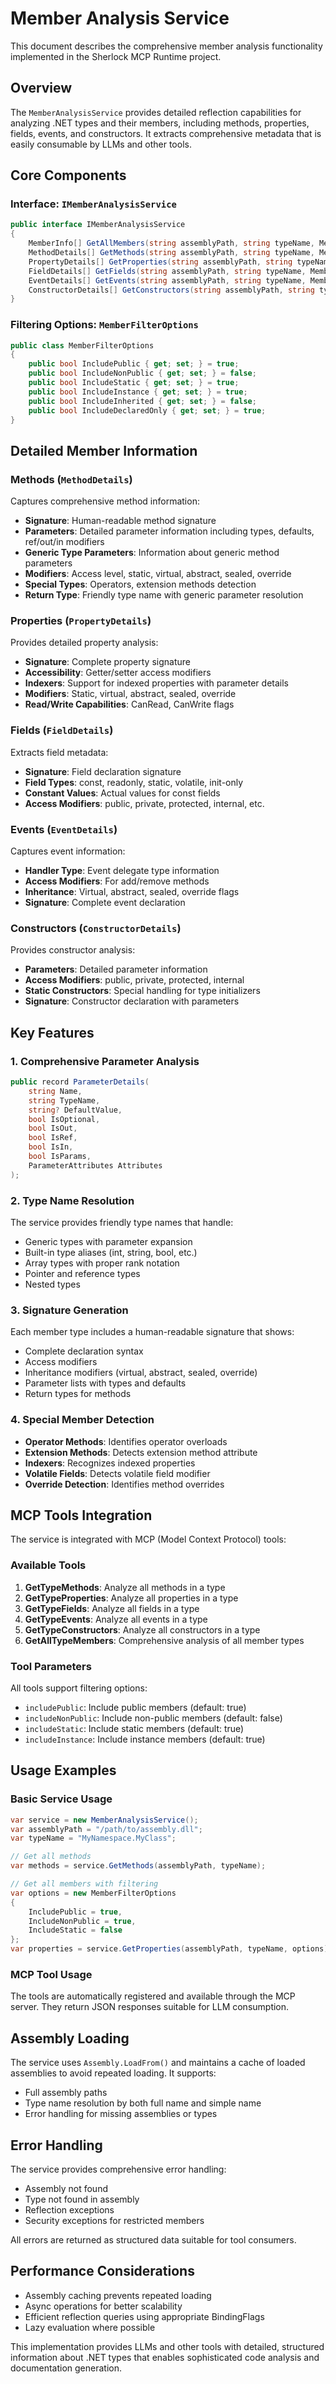 # Member Analysis Service

This document describes the comprehensive member analysis functionality implemented in the Sherlock MCP Runtime project.

## Overview

The `MemberAnalysisService` provides detailed reflection capabilities for analyzing .NET types and their members, including methods, properties, fields, events, and constructors. It extracts comprehensive metadata that is easily consumable by LLMs and other tools.

## Core Components

### Interface: `IMemberAnalysisService`

```csharp
public interface IMemberAnalysisService
{
    MemberInfo[] GetAllMembers(string assemblyPath, string typeName, MemberFilterOptions? options = null);
    MethodDetails[] GetMethods(string assemblyPath, string typeName, MemberFilterOptions? options = null);
    PropertyDetails[] GetProperties(string assemblyPath, string typeName, MemberFilterOptions? options = null);
    FieldDetails[] GetFields(string assemblyPath, string typeName, MemberFilterOptions? options = null);
    EventDetails[] GetEvents(string assemblyPath, string typeName, MemberFilterOptions? options = null);
    ConstructorDetails[] GetConstructors(string assemblyPath, string typeName, MemberFilterOptions? options = null);
}
```

### Filtering Options: `MemberFilterOptions`

```csharp
public class MemberFilterOptions
{
    public bool IncludePublic { get; set; } = true;
    public bool IncludeNonPublic { get; set; } = false;
    public bool IncludeStatic { get; set; } = true;
    public bool IncludeInstance { get; set; } = true;
    public bool IncludeInherited { get; set; } = false;
    public bool IncludeDeclaredOnly { get; set; } = true;
}
```

## Detailed Member Information

### Methods (`MethodDetails`)

Captures comprehensive method information:
- **Signature**: Human-readable method signature
- **Parameters**: Detailed parameter information including types, defaults, ref/out/in modifiers
- **Generic Type Parameters**: Information about generic method parameters
- **Modifiers**: Access level, static, virtual, abstract, sealed, override
- **Special Types**: Operators, extension methods detection
- **Return Type**: Friendly type name with generic parameter resolution

### Properties (`PropertyDetails`)

Provides detailed property analysis:
- **Signature**: Complete property signature
- **Accessibility**: Getter/setter access modifiers
- **Indexers**: Support for indexed properties with parameter details
- **Modifiers**: Static, virtual, abstract, sealed, override
- **Read/Write Capabilities**: CanRead, CanWrite flags

### Fields (`FieldDetails`)

Extracts field metadata:
- **Signature**: Field declaration signature
- **Field Types**: const, readonly, static, volatile, init-only
- **Constant Values**: Actual values for const fields
- **Access Modifiers**: public, private, protected, internal, etc.

### Events (`EventDetails`)

Captures event information:
- **Handler Type**: Event delegate type information
- **Access Modifiers**: For add/remove methods
- **Inheritance**: Virtual, abstract, sealed, override flags
- **Signature**: Complete event declaration

### Constructors (`ConstructorDetails`)

Provides constructor analysis:
- **Parameters**: Detailed parameter information
- **Access Modifiers**: public, private, protected, internal
- **Static Constructors**: Special handling for type initializers
- **Signature**: Constructor declaration with parameters

## Key Features

### 1. Comprehensive Parameter Analysis

```csharp
public record ParameterDetails(
    string Name,
    string TypeName,
    string? DefaultValue,
    bool IsOptional,
    bool IsOut,
    bool IsRef,
    bool IsIn,
    bool IsParams,
    ParameterAttributes Attributes
);
```

### 2. Type Name Resolution

The service provides friendly type names that handle:
- Generic types with parameter expansion
- Built-in type aliases (int, string, bool, etc.)
- Array types with proper rank notation
- Pointer and reference types
- Nested types

### 3. Signature Generation

Each member type includes a human-readable signature that shows:
- Complete declaration syntax
- Access modifiers
- Inheritance modifiers (virtual, abstract, sealed, override)
- Parameter lists with types and defaults
- Return types for methods

### 4. Special Member Detection

- **Operator Methods**: Identifies operator overloads
- **Extension Methods**: Detects extension method attribute
- **Indexers**: Recognizes indexed properties
- **Volatile Fields**: Detects volatile field modifier
- **Override Detection**: Identifies method overrides

## MCP Tools Integration

The service is integrated with MCP (Model Context Protocol) tools:

### Available Tools

1. **GetTypeMethods**: Analyze all methods in a type
2. **GetTypeProperties**: Analyze all properties in a type
3. **GetTypeFields**: Analyze all fields in a type
4. **GetTypeEvents**: Analyze all events in a type
5. **GetTypeConstructors**: Analyze all constructors in a type
6. **GetAllTypeMembers**: Comprehensive analysis of all member types

### Tool Parameters

All tools support filtering options:
- `includePublic`: Include public members (default: true)
- `includeNonPublic`: Include non-public members (default: false)
- `includeStatic`: Include static members (default: true)
- `includeInstance`: Include instance members (default: true)

## Usage Examples

### Basic Service Usage

```csharp
var service = new MemberAnalysisService();
var assemblyPath = "/path/to/assembly.dll";
var typeName = "MyNamespace.MyClass";

// Get all methods
var methods = service.GetMethods(assemblyPath, typeName);

// Get all members with filtering
var options = new MemberFilterOptions
{
    IncludePublic = true,
    IncludeNonPublic = true,
    IncludeStatic = false
};
var properties = service.GetProperties(assemblyPath, typeName, options);
```

### MCP Tool Usage

The tools are automatically registered and available through the MCP server. They return JSON responses suitable for LLM consumption.

## Assembly Loading

The service uses `Assembly.LoadFrom()` and maintains a cache of loaded assemblies to avoid repeated loading. It supports:
- Full assembly paths
- Type name resolution by both full name and simple name
- Error handling for missing assemblies or types

## Error Handling

The service provides comprehensive error handling:
- Assembly not found
- Type not found in assembly
- Reflection exceptions
- Security exceptions for restricted members

All errors are returned as structured data suitable for tool consumers.

## Performance Considerations

- Assembly caching prevents repeated loading
- Async operations for better scalability
- Efficient reflection queries using appropriate BindingFlags
- Lazy evaluation where possible

This implementation provides LLMs and other tools with detailed, structured information about .NET types that enables sophisticated code analysis and documentation generation.
